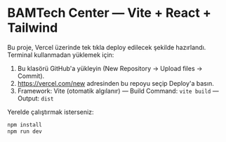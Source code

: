 # BAMTech Center — Vite + React + Tailwind

Bu proje, Vercel üzerinde tek tıkla deploy edilecek şekilde hazırlandı.
Terminal kullanmadan yüklemek için:
1. Bu klasörü GitHub'a yükleyin (New Repository → Upload files → Commit).
2. https://vercel.com/new adresinden bu repoyu seçip Deploy'a basın.
3. Framework: Vite (otomatik algılanır) — Build Command: `vite build` — Output: `dist`

Yerelde çalıştırmak isterseniz:
```bash
npm install
npm run dev
```
